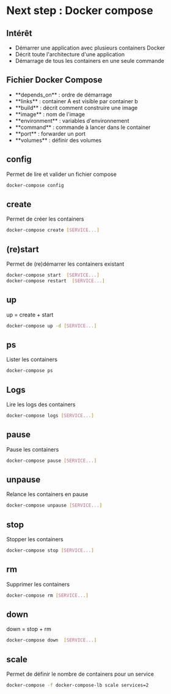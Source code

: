 # Next step : Docker compose


## Intérêt
* Démarrer une application avec plusieurs containers Docker
* Décrit toute l'architecture d'une application
* Démarrage de tous les containers en une seule commande


## Fichier Docker Compose
* <!-- .element: class="fragment" -->**depends_on** : ordre de démarrage
* <!-- .element: class="fragment" -->**links** : container A est visible par container b
* <!-- .element: class="fragment" -->**build** : décrit comment construire une image
* <!-- .element: class="fragment" -->**image** : nom de l'image
* <!-- .element: class="fragment" -->**environment** : variables d'environnement
* <!-- .element: class="fragment" -->**command** : commande à lancer dans le container
* <!-- .element: class="fragment" -->**port** : forwarder un port
* <!-- .element: class="fragment" -->**volumes** : définir des volumes


## config
Permet de lire et valider un fichier compose
```sh
docker-compose config
```


## create
Permet de créer les containers
```sh
docker-compose create [SERVICE...]
```


## (re)start
Permet de (re)démarrer les containers existant
```sh
docker-compose start  [SERVICE...]
docker-compose restart  [SERVICE...]
```


## up
up = create + start
```sh
docker-compose up -d [SERVICE...]
```


## ps
Lister les containers
```sh
docker-compose ps
```


## Logs
Lire les logs des containers
```sh
docker-compose logs [SERVICE...]
```


## pause
Pause les containers
```sh
docker-compose pause [SERVICE...]
```


## unpause
Relance les containers en pause
```sh
docker-compose unpause [SERVICE...]
```


## stop
Stopper les containers
```sh
docker-compose stop [SERVICE...]
```


## rm
Supprimer les containers
```sh
docker-compose rm [SERVICE...]
```


## down
down = stop + rm
```sh
docker-compose down  [SERVICE...]
```


## scale
Permet de définir le nombre de containers pour un service
```sh
docker-compose -f docker-compose-lb scale services=2
```
